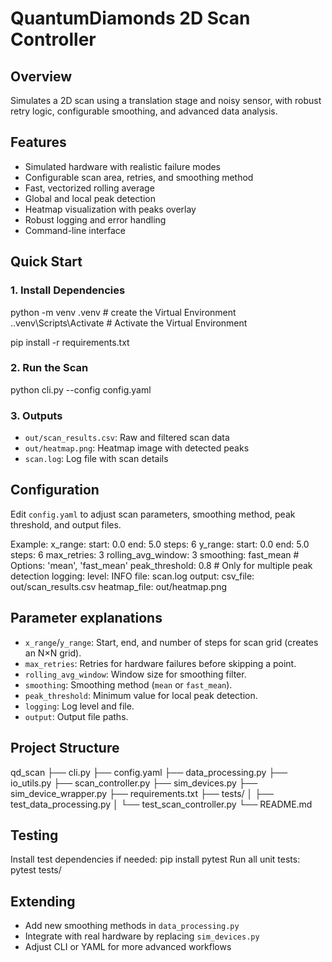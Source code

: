 # QuantumDiamonds 2D Scan Controller

## Overview

Simulates a 2D scan using a translation stage and noisy sensor, with robust retry logic, configurable smoothing, and advanced data analysis. 

## Features
- Simulated hardware with realistic failure modes
- Configurable scan area, retries, and smoothing method
- Fast, vectorized rolling average 
- Global and local peak detection
- Heatmap visualization with peaks overlay
- Robust logging and error handling
- Command-line interface

## Quick Start

### 1. Install Dependencies
python -m venv .venv     # create the Virtual Environment
.\.venv\Scripts\Activate # Activate the Virtual Environment

pip install -r requirements.txt

### 2. Run the Scan
python cli.py --config config.yaml


### 3. Outputs

- `out/scan_results.csv`: Raw and filtered scan data
- `out/heatmap.png`: Heatmap image with detected peaks
- `scan.log`: Log file with scan details

## Configuration

Edit `config.yaml` to adjust scan parameters, smoothing method, peak threshold, and output files.

Example:
x_range:
    start: 0.0
    end: 5.0
    steps: 6
y_range:
    start: 0.0
    end: 5.0
    steps: 6
max_retries: 3
rolling_avg_window: 3
smoothing: fast_mean # Options: 'mean', 'fast_mean'
peak_threshold: 0.8  # Only for multiple peak detection
logging:
    level: INFO
    file: scan.log
output:
    csv_file: out/scan_results.csv
    heatmap_file: out/heatmap.png

## Parameter explanations
- `x_range`/`y_range`: Start, end, and number of steps for scan grid (creates an N×N grid).
- `max_retries`: Retries for hardware failures before skipping a point.
- `rolling_avg_window`: Window size for smoothing filter.
- `smoothing`: Smoothing method (`mean` or `fast_mean`).
- `peak_threshold`: Minimum value for local peak detection.
- `logging`: Log level and file.
- `output`: Output file paths.

## Project Structure
qd_scan
├── cli.py
├── config.yaml
├── data_processing.py
├── io_utils.py
├── scan_controller.py
├── sim_devices.py
├── sim_device_wrapper.py
├── requirements.txt
├── tests/
│   ├── test_data_processing.py
│   └── test_scan_controller.py
└── README.md

## Testing

Install test dependencies if needed: pip install pytest
Run all unit tests: pytest tests/

## Extending

- Add new smoothing methods in `data_processing.py`
- Integrate with real hardware by replacing `sim_devices.py`
- Adjust CLI or YAML for more advanced workflows









